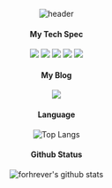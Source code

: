 <div align="center">

![header](https://capsule-render.vercel.app/api?type=waving&color=53C14B&height=250&section=header&text=forhrever&fontColor=ffffff&fontSize=70&animation=fadeIn&fontAlignY=55)


<h4>My Tech Spec</h4>

<img src="https://img.shields.io/badge/Javascript-F7DF1E?style=for-the-badge&logo=Javascript&logoColor=white"/> <img src="https://img.shields.io/badge/Typescript-007ACC?style=for-the-badge&logo=Typescript&logoColor=white"/> <img src="https://img.shields.io/badge/React-61DAFB?style=for-the-badge&logo=React&logoColor=white"/> <img src="https://img.shields.io/badge/HTML-E34F26?style=for-the-badge&logo=HTML5&logoColor=white"/> <img src="https://img.shields.io/badge/CSS-1572B6?style=for-the-badge&logo=css3&logoColor=white"/>

<h4>My Blog</h4>
<a href="https://velog.io/@forhrever"><img src="https://img.shields.io/badge/Velog-20C997?style=for-the-badge&logo=Velog&logoColor=white"/></a>

<h4>Language</h4>
  
![Top Langs](https://github-readme-stats.vercel.app/api/top-langs/?username=forhrever&theme=radical&hide=jupyter%20notebook)

<h4>Github Status</h4>

![forhrever's github stats](https://github-readme-stats.vercel.app/api?username=forhrever&show_icons=true)

</div>
